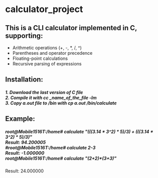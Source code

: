 # calculator_project

<h2>This is a CLI calculator implemented in C, supporting:</h2>
<ul>
<li>Arithmetic operations (+, -, *, /, ^)</li>
<li>Parentheses and operator precedence</li>
<li>Floating-point calculations</li>
<li>Recursive parsing of expressions</li>
</ul>

<h2>Installation:</h2>
<h5>
1. Download the last version of C file<br>
2. Compile it with cc _name_of_the_file -lm<br>
3. Copy a.out file to /bin with cp a.out /bin/calculate<br>
</h5>

<h2>Example:</h2>

<h5>
root@Mobile1516T:/home# calculate "(((3.14 * 3^2) * 5)/3) + (((3.14 * 3^2) * 5)/3)"<br>
Result: 94.200005<br>
#root@Mobile1516T:/home# calculate 2-3<br>
Result: -1.000000<br>
root@Mobile1516T:/home# calculate "(2+2)*(3+3)"<br>
</h2>
Result: 24.000000
